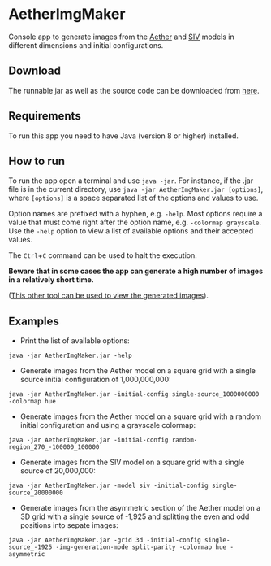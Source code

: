 # AetherImgMaker
Console app to generate images from the [Aether](https://github.com/JaumeRibas/Aether2DImgMaker/wiki/Aether-Cellular-Automaton-Definition) and [SIV](https://github.com/JaumeRibas/Aether2DImgMaker/wiki/SIV-Cellular-Automaton-Definition) models in different dimensions and initial configurations.

## Download

The runnable jar as well as the source code can be downloaded from [here](https://github.com/JaumeRibas/Aether2DImgMaker/releases/).

## Requirements

To run this app you need to have Java (version 8 or higher) installed.

## How to run

To run the app open a terminal and use `java -jar`. For instance, if the .jar file is in the current directory, use `java -jar AetherImgMaker.jar [options]`, where `[options]` is a space separated list of the options and values to use. 

Option names are prefixed with a hyphen, e.g. `-help`. Most options require a value that must come right after the option name, e.g. `-colormap grayscale`. Use the `-help` option to view a list of available options and their accepted values. 

The `Ctrl`+`C` command can be used to halt the execution.

**Beware that in some cases the app can generate a high number of images in a relatively short time.**

([This other tool can be used to view the generated images](https://github.com/JaumeRibas/image-sequence-viewer)).

## Examples

* Print the list of available options:

`java -jar AetherImgMaker.jar -help`

* Generate images from the Aether model on a square grid with a single source initial configuration of 1,000,000,000:

`java -jar AetherImgMaker.jar -initial-config single-source_1000000000 -colormap hue`

* Generate images from the Aether model on a square grid with a random initial configuration and using a grayscale colormap:

`java -jar AetherImgMaker.jar -initial-config random-region_270_-100000_100000`

* Generate images from the SIV model on a square grid with a single source of 20,000,000:

`java -jar AetherImgMaker.jar -model siv -initial-config single-source_20000000`

* Generate images from the asymmetric section of the Aether model on a 3D grid with a single source of -1,925 and splitting the even and odd positions into sepate images:

`java -jar AetherImgMaker.jar -grid 3d -initial-config single-source_-1925 -img-generation-mode split-parity -colormap hue -asymmetric`
